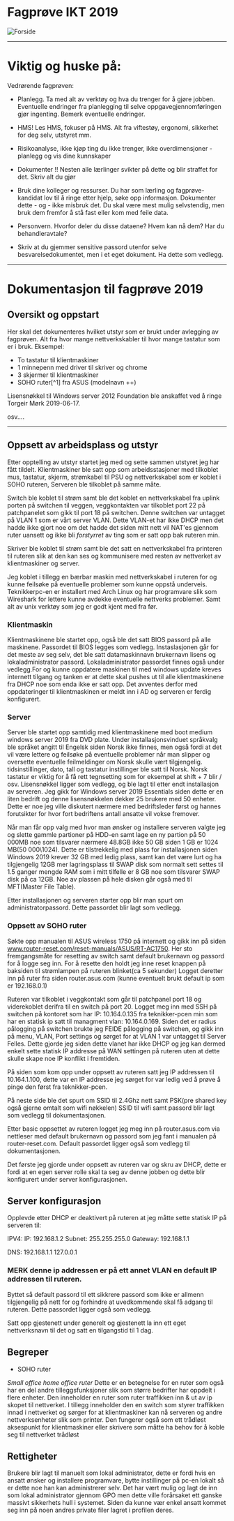 # Fagprøve IKT 2019
![Forside](https://proxy.duckduckgo.com/iu/?u=http%3A%2F%2Fwww.kinyu-z.net%2Fdata%2Fwallpapers%2F59%2F907086.jpg&f=1)

---

# Viktig og huske på:

Vedrørende fagprøven:

- Planlegg. Ta med alt av verktøy og hva du trenger for å gjøre jobben. Eventuelle endringer fra planlegging til selve oppgavegjennomføringen gjør ingenting. Bemerk eventuelle endringer.

- HMS! Les HMS, fokuser på HMS. Alt fra viftestøy, ergonomi, sikkerhet for deg selv, utstyret mm.

- Risikoanalyse, ikke kjøp ting du ikke trenger, ikke overdimensjoner - planlegg og vis dine kunnskaper

- Dokumenter !! Nesten alle lærlinger svikter på dette og blir straffet for det. Skriv alt du gjør

- Bruk dine kolleger og ressurser. Du har som lærling og fagprøve-kandidat lov til å ringe etter hjelp, søke opp informasjon. Dokumenter dette - og - ikke misbruk det. Du skal være mest mulig selvstendig, men bruk dem fremfor å stå fast eller kom med feile data.

- Personvern. Hvorfor deler du disse dataene? Hvem kan nå dem? Har du behandleravtale?

- Skriv at du gjemmer sensitive passord utenfor selve besvarelsedokumentet, men i et eget dokument. Ha dette som vedlegg.

----

# Dokumentasjon til fagprøve 2019

## Oversikt og oppstart

Her skal det dokumenteres hvilket utstyr som er brukt under avlegging av fagprøven. Alt fra hvor mange nettverkskabler til hvor mange tastatur som er i bruk. Eksempel:

- To tastatur til klientmaskiner
- 1 minnepenn med driver til skriver og chrome
- 3 skjermer til klientmaskiner
- SOHO ruter[^1] fra ASUS (modelnavn ++)

Lisensnøkkel til Windows server 2012 Foundation ble anskaffet ved å ringe Torgeir Mørk 2019-06-17.

osv....

---

## Oppsett av arbeidsplass og utstyr

Etter opptelling av utstyr startet jeg med og sette sammen utstyret jeg har fått tildelt.
Klientmaskiner ble satt opp som arbeidsstasjoner med tilkoblet mus, tastatur, skjerm, strømkabel til PSU og nettverkskabel som er koblet i SOHO ruteren, Serveren ble tilkoblet på samme måte.

Switch ble koblet til strøm samt ble det koblet en nettverkskabel fra uplink porten på switchen til veggen, veggkontakten var tilkoblet port 22 på patchpanelet som gikk til port 18 på switchen. Denne switchen var untagget på VLAN 1 som er vårt server VLAN. Dette VLAN-et har ikke DHCP men det hadde ikke gjort noe om det hadde det siden mitt nett vil NAT'es gjennom ruter uansett og ikke bli *forstyrret* av ting som er satt opp bak ruteren min.

Skriver ble koblet til strøm samt ble det satt en nettverkskabel fra printeren til ruteren slik at den kan ses og kommunisere med resten av nettverket av klientmaskiner og server.

Jeg koblet i tillegg en bærbar maskin med nettverkskabel i ruteren for og kunne feilsøke på eventuelle problemer som kunne oppstå underveis.
Teknikkerpc-en er installert med Arch Linux og har programvare slik som Wireshark for lettere kunne avdekke eventuelle nettverks problemer.
Samt alt av unix verktøy som jeg er godt kjent med fra før.

### Klientmaskin
Klientmaskinene ble startet opp, også ble det satt BIOS passord på alle maskinene. Passordet til BIOS legges som vedlegg. Instaslasjonen går for det meste av seg selv, det ble satt datamaskinnavn brukernavn lisens og lokaladministrator passord. Lokaladministrator passordet finnes også under vedlegg.For og kunne oppdatere maskinen til med windows update kreves internett tilgang og tanken er at dette skal pushes ut til alle klientmaskinene fra DHCP noe som enda ikke er satt opp. Det avventes derfor med oppdateringer til klientmaskinen er meldt inn i AD og serveren er ferdig konfigurert.

### Server
Server ble startet opp samtidig med klientmaskinene med boot medium windows server 2019 fra DVD plate. Under installasjonsvinduet språkvalg ble språket angitt til Engelsk siden Norsk ikke finnes, men også fordi at det vil være lettere og feilsøke på eventuelle problemer når man slipper og oversette eventuelle feilmeldinger om Norsk skulle vært tilgjengelig. tidsinstillinger, dato, tall og tastatur instillinger ble satt til Norsk. Norsk tastatur er viktig for å få rett tegnsetting som for eksempel at shift + 7 blir / osv. Lisensnøkkel ligger som vedlegg, og ble lagt til etter endt installasjon av serveren. Jeg gikk for Windows server 2019 Essentials siden dette er en liten bedrift og denne lisensnøkkelen dekker 25 brukere med 50 enheter.
Dette er noe jeg ville diskutert nærmere med bedriftsleder først og hannes forutsikter for hvor fort bedriftens antall ansatte vil vokse fremover.

Når man får opp valg med hvor man ønsker og installere serveren valgte jeg og slette gammle partioner på HDD-en samt lage en ny partion på 50 000MB noe som tilsvarer nærmere 48.8GB ikke 50 GB siden 1 GB er 1024 MB(50 000\1024). Dette er tilstrekkelig med plass for installasjonen siden Windows 2019 krever 32 GB med ledig plass, samt kan det være lurt og ha tilgjengelig 12GB mer lagringsplass til SWAP disk som normalt sett settes til 1.5 ganger mengde RAM som i mitt tilfelle er 8 GB noe som tilsvarer SWAP disk på ca 12GB.
Noe av plassen på hele disken går også med til MFT(Master File Table).

Etter installasjonen og serveren starter opp blir man spurt om administratorpassord. Dette passordet blir lagt som vedlegg.

### Oppsett av SOHO ruter
Søkte opp manualen til ASUS wireless 1750 på internett og gikk inn på siden www.router-reset.com/reset-manuals/ASUS/RT-AC1750. Her sto fremgangsmåte for resetting av switch samt default brukernavn og passord for å logge seg inn. For å resette den holdt jeg inne reset knappen på baksiden til strømlampen på ruteren blinket(ca 5 sekunder) Logget deretter inn på ruter fra siden router.asus.com (kunne eventuelt brukt default ip som er 192.168.0.1)

Ruteren var tilkoblet i veggkontakt som går til patchpanel port 18 og viderekoblet derifra til en switch på port 20. Logget meg inn med SSH på switchen på kontoret som har IP: 10.164.0.135 fra teknikker-pcen min som har en statisk ip satt til managment vlan: 10.164.0.169. Siden det er radius pålogging på switchen brukte jeg FEIDE pålogging på switchen, og gikk inn på menu, VLAN, Port settings og sørget for at VLAN 1 var untagget til Server Felles. Dette gjorde jeg siden dette vlanet har ikke DHCP og jeg kan dermed enkelt sette statisk IP addresse på WAN settingen på ruteren uten at dette skulle skape noe IP konflikt i fremtiden.

På siden som kom opp under oppsett av ruteren satt jeg IP addressen til 10.164.1.100, dette var en IP addresse jeg sørget for var ledig ved å prøve å pinge den først fra teknikker-pcen.

På neste side ble det spurt om SSID til 2.4Ghz nett samt PSK(pre shared key også gjerne omtalt som wifi nøkkelen)
SSID til wifi samt passord blir lagt som vedlegg til dokumentasjonen.

Etter basic oppsettet av ruteren logget jeg meg inn på router.asus.com via nettleser med default brukernavn og passord som jeg fant i manualen på router-reset.com.
Default passordet ligger også som vedlegg til dokumentasjonen.

Det første jeg gjorde under oppsett av ruteren var og skru av DHCP, dette er fordi at en egen server rolle skal ta seg av denne jobben og dette blir konfigurert under server konfigurasjonen.

## Server konfigurasjon




Opplevde etter DHCP er deaktivert på ruteren at jeg måtte sette statisk IP på serveren til:

IPV4:
IP: 192.168.1.2
Subnet: 255.255.255.0
Gateway: 192.168.1.1

DNS:
192.168.1.1
127.0.0.1

### MERK denne ip addressen er på ett annet VLAN en default IP addressen til ruteren.

Byttet så default passord til ett sikkrere passord som ikke er allmenn tilgjengelig på nett for og forhindre at uvedkommende skal få adgang til ruteren. Dette passordet ligger også som vedlegg.

Satt opp gjestenett under generelt og gjestenett la inn ett eget nettverksnavn til det og satt en tilgangstid til 1 dag.



## Begreper
- SOHO ruter

*Small office home office ruter*
Dette er en betegnelse for en ruter som også har en del andre tilleggsfunksjoner slik som større bedrifter har oppdelt i flere enheter.
Den inneholder en ruter som ruter traffikken inn & ut av ip skopet til nettverket.
I tillegg inneholder den en switch som styrer traffikken innad i nettverket og sørger for at klientmaskiner kan nå serveren og andre nettverksenheter slik som printer.
Den fungerer også som ett trådløst aksespunkt for klientmaskiner eller skrivere som måtte ha behov for å koble seg til nettverket trådløst


## Rettigheter
Brukere blir lagt til manuelt som lokal administrator, dette er fordi hvis en ansatt ønsker og installere programvare, bytte instillinger på pc-en lokalt så er dette noe han kan administrerer selv. Det har vært mulig og lagt de inn som lokal administrator gjennom GPO men dette ville forårsaket ett ganske massivt sikkerhets hull i systemet. Siden da kunne vær enkel ansatt kommet seg inn på noen andres private filer lagret i profilen deres.
